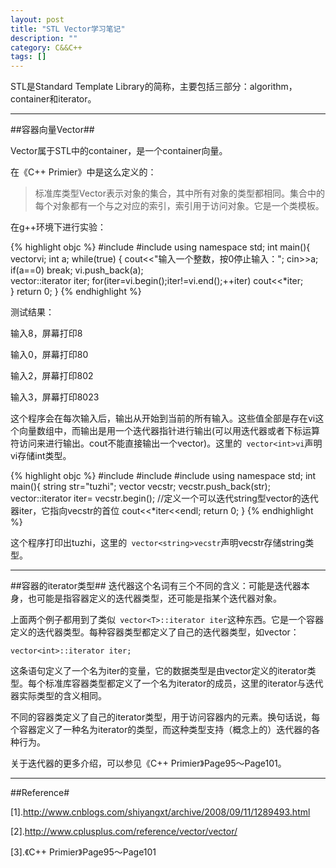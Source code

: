 ```yaml
---
layout: post
title: "STL Vector学习笔记"
description: ""
category: C&&C++
tags: []
---
```

STL是Standard Template Library的简称，主要包括三部分：algorithm，container和iterator。

--------------------------------------------------------
##容器向量Vector##

Vector属于STL中的container，是一个container向量。

在《C++ Primier》中是这么定义的：

> 标准库类型Vector表示对象的集合，其中所有对象的类型都相同。集合中的每个对象都有一个与之对应的索引，索引用于访问对象。它是一个类模板。

在g++环境下进行实验：

{% highlight objc %}
#include <iostream>
#include <vector>
using namespace std;
int main(){
    vector<int>vi;
    int a;
    while(true)
    {
    cout<<"输入一个整数，按0停止输入：";
    cin>>a;
    if(a==0)
    break;
    vi.push_back(a);  
    vector<int>::iterator iter;
    for(iter=vi.begin();iter!=vi.end();++iter)
    cout<<*iter;     
    }
    return 0;
    }
{% endhighlight %}

测试结果：

输入8，屏幕打印8

输入0，屏幕打印80

输入2，屏幕打印802

输入3，屏幕打印8023

这个程序会在每次输入后，输出从开始到当前的所有输入。这些值全部是存在vi这个向量数组中，而输出是用一个迭代器指针进行输出(可以用迭代器或者下标运算符访问来进行输出。cout不能直接输出一个vector)。这里的` vector<int>vi`声明vi存储int类型。

{% highlight objc %}
#include <iostream>
#include <string>
#include <vector>
using namespace std;
int main(){
    string str="tuzhi";
    vector<string> vecstr;
    vecstr.push_back(str);
    vector<string>::iterator iter= vecstr.begin();
    //定义一个可以迭代string型vector的迭代器iter，它指向vecstr的首位
    cout<<*iter<<endl;
    return 0;
}
{% endhighlight %}

这个程序打印出tuzhi，这里的` vector<string>vecstr`声明vecstr存储string类型。

--------------------------------------------------------------
##容器的iterator类型##
迭代器这个名词有三个不同的含义：可能是迭代器本身，也可能是指容器定义的迭代器类型，还可能是指某个迭代器对象。

上面两个例子都用到了类似` vector<T>::iterator iter`这种东西。它是一个容器定义的迭代器类型。每种容器类型都定义了自己的迭代器类型，如vector：

    vector<int>::iterator iter;

这条语句定义了一个名为iter的变量，它的数据类型是由vector<int>定义的iterator类型。每个标准库容器类型都定义了一个名为iterator的成员，这里的iterator与迭代器实际类型的含义相同。

不同的容器类定义了自己的iterator类型，用于访问容器内的元素。换句话说，每个容器定义了一种名为iterator的类型，而这种类型支持（概念上的）迭代器的各种行为。

关于迭代器的更多介绍，可以参见《C++ Primier》Page95～Page101。

--------------------------------------------------------------------------

##Reference#

[1].http://www.cnblogs.com/shiyangxt/archive/2008/09/11/1289493.html

[2].http://www.cplusplus.com/reference/vector/vector/

[3].《C++ Primier》Page95～Page101

